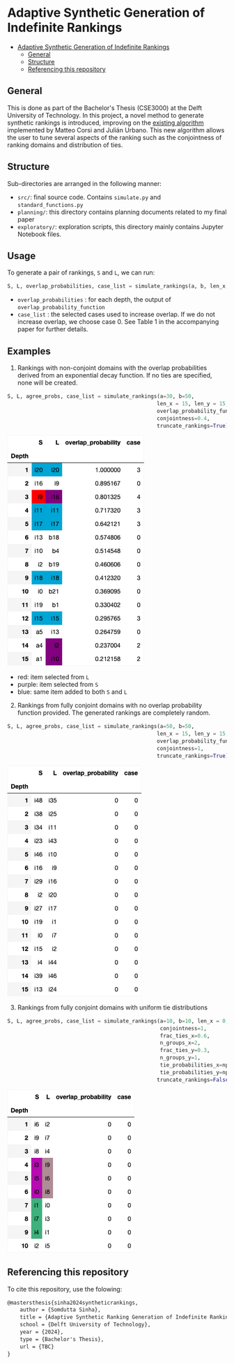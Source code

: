 # Adaptive Synthetic Generation of Indefinite Rankings

<!--toc:start-->

- [Adaptive Synthetic Generation of Indefinite Rankings](#adaptive-synthetic-generation-of-indefinite-rankings)
  - [General](#general)
  - [Structure](#structure)
  - [Referencing this repository](#referencing-this-repository)
  <!--toc:end-->

## General

This is done as part of the Bachelor's Thesis (CSE3000) at the Delft University
of Technology. In this project, a novel method to generate synthetic rankings
is introduced, improving on the
[existing algorithm](https://github.com/julian-urbano/sigir2024-rbo)
implemented by Matteo Corsi and Julián Urbano. This new algorithm allows the
user to tune several aspects of the ranking such as the conjointness of ranking
domains and distribution of ties.

## Structure

Sub-directories are arranged in the following manner:

- `src/`: final source code. Contains `simulate.py` and `standard_functions.py`
- `planning/`: this directory contains planning documents related to my final paper
- `exploratory/`: exploration scripts, this directory mainly contains Jupyter
  Notebook files.

## Usage

To generate a pair of rankings, `S` and `L`, we can run:

```Python
S, L, overlap_probabilities, case_list = simulate_rankings(a, b, len_x, len_y, overlap_probability_function)
```

- `overlap_probabilities` : for each depth, the output of `overlap_probability_function`
- `case_list` : the selected cases used to increase overlap. If we do not
  increase overlap, we choose case 0. See Table 1 in the accompanying paper for
  further details.

## Examples

1. Rankings with non-conjoint domains with the overlap probabilities derived
   from an exponential decay function. If no ties are specified, none will be
   created.

```Python
S, L, agree_probs, case_list = simulate_rankings(a=30, b=50,
                                                len_x = 15, len_y = 15,
                                                overlap_probability_function=exponential_decay(theta=1),
                                                conjointness=0.4,
                                                truncate_rankings=True)
```

![A pair of rankings with an exponential decay overlap function](exploratory/exp_decay_rankings.png)

- red: item selected from `L`
- purple: item selected from `S`
- blue: same item added to both `S` and `L`

2. Rankings from fully conjoint domains with no overlap probability function
   provided. The generated rankings are completely random.

```Python
S, L, agree_probs, case_list = simulate_rankings(a=50, b=50,
                                                len_x = 15, len_y = 15, 
                                                overlap_probability_function=zero(),
                                                conjointness=1,
                                                truncate_rankings=True)
```

![A pair of rankings with an no overlap function](exploratory/no_overlap_function_rankings.png)

3. Rankings from fully conjoint domains with uniform tie distributions

```Python
S, L, agree_probs, case_list = simulate_rankings(a=10, b=10, len_x = 0, len_y = 0,
                                                 conjointness=1,
                                                 frac_ties_x=0.6,
                                                 n_groups_x=2,
                                                 frac_ties_y=0.3,
                                                 n_groups_y=1,
                                                 tie_probabilities_x=np.ones(10)/10,
                                                 tie_probabilities_y=np.ones(10)/10,
                                                truncate_rankings=False)
```
![A pair of rankings with ties](exploratory/uniform_ties_rankings.png)

## Referencing this repository

To cite this repository, use the folowing:

```LaTex
@mastersthesis{sinha2024syntheticrankings,
    author = {Somdutta Sinha},
    title = {Adaptive Synthetic Ranking Generation of Indefinite Rankings},
    school = {Delft University of Technology},
    year = {2024},
    type = {Bachelor's Thesis},
    url = {TBC}
}
```
